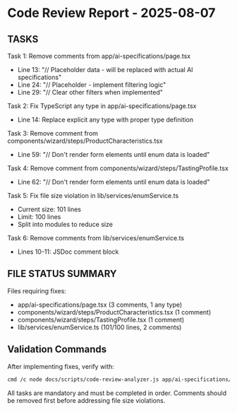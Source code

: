 # Code Review Report - 2025-08-07

## TASKS

Task 1: Remove comments from app/ai-specifications/page.tsx
- Line 13: "// Placeholder data - will be replaced with actual AI specifications"
- Line 24: "// Placeholder - implement filtering logic" 
- Line 29: "// Clear other filters when implemented"

Task 2: Fix TypeScript any type in app/ai-specifications/page.tsx
- Line 14: Replace explicit any type with proper type definition

Task 3: Remove comment from components/wizard/steps/ProductCharacteristics.tsx
- Line 59: "// Don't render form elements until enum data is loaded"

Task 4: Remove comment from components/wizard/steps/TastingProfile.tsx
- Line 62: "// Don't render form elements until enum data is loaded"

Task 5: Fix file size violation in lib/services/enumService.ts
- Current size: 101 lines
- Limit: 100 lines
- Split into modules to reduce size

Task 6: Remove comments from lib/services/enumService.ts
- Lines 10-11: JSDoc comment block

## FILE STATUS SUMMARY

Files requiring fixes:
- app/ai-specifications/page.tsx (3 comments, 1 any type)
- components/wizard/steps/ProductCharacteristics.tsx (1 comment)
- components/wizard/steps/TastingProfile.tsx (1 comment)
- lib/services/enumService.ts (101/100 lines, 2 comments)

## Validation Commands

After implementing fixes, verify with:
```bash
cmd /c node docs/scripts/code-review-analyzer.js app/ai-specifications/page.tsx components/wizard/steps/ProductCharacteristics.tsx components/wizard/steps/TastingProfile.tsx lib/services/enumService.ts
```

All tasks are mandatory and must be completed in order. Comments should be removed first before addressing file size violations.
